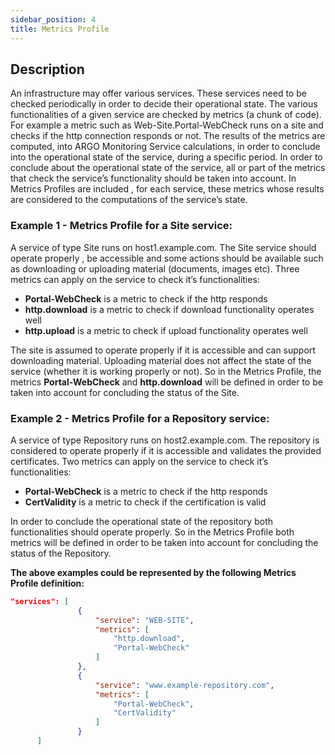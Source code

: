 ```yaml
---
sidebar_position: 4
title: Metrics Profile
---
```


## Description
An infrastructure may offer various services. These services need to be checked periodically in order to decide their operational state. The various functionalities of a given service are checked by metrics (a chunk of code). For example a metric such as Web-Site.Portal-WebCheck runs on a site and checks if the http connection responds or not. The results of the metrics are computed, into ARGO Monitoring Service calculations, in order to conclude into the operational state of the service, during a specific period.
In order to conclude about the operational state of the service, all or part of the metrics that check the service’s functionality should be taken into account. In Metrics Profiles are included , for each service, these metrics whose results are considered to the computations of the service’s state.


### Example 1  - Metrics Profile for a Site service: 
A service of type Site runs on host1.example.com. The Site service should operate properly , be accessible and some actions should be available such as downloading or uploading material (documents, images etc).
Three metrics can apply on the service to check it’s functionalities:
* __Portal-WebCheck__ is a metric to check if the http responds
* __http.download__ is a metric to check if download functionality operates well
* __http.upload__ is a metric to check if upload functionality operates well

The  site is assumed to operate properly if it is accessible and can support downloading material. Uploading material does not affect the state of the service (whether it is working properly or not). So in the Metrics Profile, the metrics **Portal-WebCheck** and **http.download** will be defined in order to be taken into account for concluding the status of the Site.


### Example 2  - Metrics Profile for a Repository service:

A service of type Repository runs on host2.example.com. The repository is considered to operate properly if it is accessible and validates the provided certificates. Two metrics can apply on the service to check it’s functionalities:
* __Portal-WebCheck__ is a metric to check if the http responds
* __CertValidity__ is a metric to check if the certification is valid

In order to conclude the operational state of the repository  both functionalities should operate properly. So in the Metrics Profile both metrics will be defined in order to be taken into account for concluding the status of the Repository.

**The above examples could be represented by the following Metrics Profile definition:**

```json 
"services": [
               {
                   "service": "WEB-SITE",
                   "metrics": [
                       "http.download",
                       "Portal-WebCheck"
                   ]
               },
               {
                   "service": "www.example-repository.com",
                   "metrics": [
                       "Portal-WebCheck",
                       "CertValidity"
                   ]
               }
      ]
```
          


